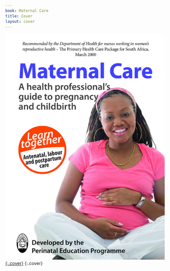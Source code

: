 ```yaml
---
book: Maternal Care
title: Cover
layout: cover
---
```


[![Cover](images/cover.jpg){:.cover}](0-3-contents.html)
{:.cover}
